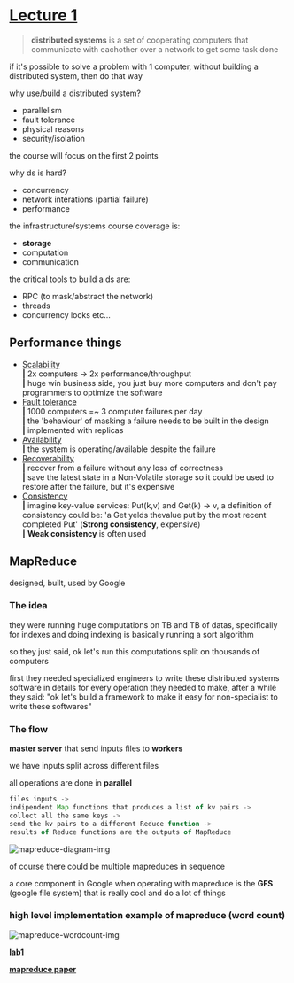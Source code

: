 # [Lecture 1](https://www.youtube.com/watch?v=cQP8WApzIQQ&list=PLrw6a1wE39_tb2fErI4-WkMbsvGQk9_UB&index=1&t=3s)

> **distributed systems** is a set of cooperating computers that communicate with eachother over a network to get some task done

if it's possible to solve a problem with 1 computer, without building a distributed system, then do that way

why use/build a distributed system?

- parallelism
- fault tolerance
- physical reasons
- security/isolation

the course will focus on the first 2 points

why ds is hard?

- concurrency
- network interations (partial failure)
- performance

the infrastructure/systems course coverage is: 

- **storage**
- computation
- communication

the critical tools to build a ds are:

- RPC (to mask/abstract the network)
- threads
- concurrency locks etc...

## Performance things

- <ins>Scalability</ins>\
**|** 2x computers -> 2x performance/throughput\
**|** huge win business side, you just buy more computers and don't pay programmers to optimize the software
- <ins>Fault tolerance</ins>\
**|** 1000 computers =~ 3 computer failures per day\
**|** the 'behaviour' of masking a failure needs to be built in the design\
**|** implemented with replicas
- <ins>Availability</ins>\
**|** the system is operating/available despite the failure
- <ins>Recoverability</ins>\
**|** recover from a failure without any loss of correctness\
**|** save the latest state in a Non-Volatile storage so it could be used to restore after the failure, but it's expensive
- <ins>Consistency</ins>\
**|** imagine key-value services: Put(k,v) and Get(k) -> v, a definition of consistency could be: 'a Get yelds thevalue put by the most recent completed Put' (**Strong consistency**, expensive)\
**|** **Weak consistency** is often used

## MapReduce

designed, built, used by Google

### The idea

they were running huge computations on TB and TB of datas, specifically for indexes and doing indexing is basically running a sort algorithm

so they just said, ok let's run this computations split on thousands of computers

first they needed specialized engineers to write these distributed systems software in details for every operation they needed to make, after a while they said: "ok let's build a framework to make it easy for non-specialist to write these softwares"

### The flow

**master server** that send inputs files to **workers**

we have inputs split across different files

all operations are done in **parallel**

~~~js
files inputs ->
indipendent Map functions that produces a list of kv pairs -> 
collect all the same keys ->
send the kv pairs to a different Reduce function -> 
results of Reduce functions are the outputs of MapReduce
~~~

![mapreduce-diagram-img](https://imgur.com/LTWXUve.jpg)

of course there could be multiple mapreduces in sequence

a core component in Google when operating with mapreduce is the **GFS** (google file system) that is really cool and do a lot of things

### high level implementation example of mapreduce (word count)

![mapreduce-wordcount-img](https://imgur.com/BpPdCHQ.jpg)

**[lab1](http://nil.csail.mit.edu/6.824/2020/labs/lab-mr.html)**

**[mapreduce paper](https://static.googleusercontent.com/media/research.google.com/en//archive/mapreduce-osdi04.pdf)**

